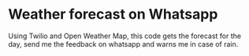 # Weather forecast on Whatsapp
Using Twilio and Open Weather Map, this code gets the forecast for the day, send me the feedback on whatsapp and warns me in case of rain.
